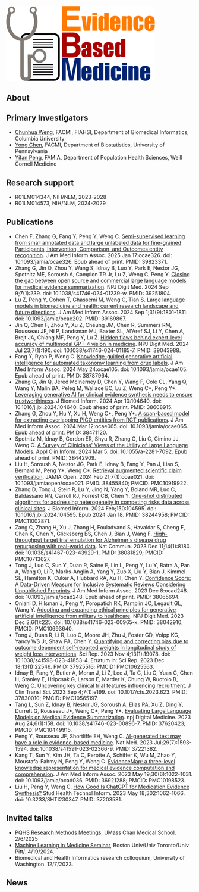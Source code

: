 <img src="https://github.com/ebmlab/.github/blob/main/profile/ebm.png" alt="EBM2.0" width="400"/>

## About

## Primary Investigators

* [Chunhua Weng](https://www.dbmi.columbia.edu/profile/chunhua-weng/), FACMI, FIAHSI, Department of Biomedical Informatics, Columbia University
* [Yong Chen](https://penncil.med.upenn.edu/about-pi/), FACMI, Department of Biostatistics, University of Pennsylvania
* [Yifan Peng](https://penglab.weill.cornell.edu/), FAMIA, Department of Population Health Sciences, Weill Cornell Medicine

## Research support

* R01LM014344, NIH/NLM, 2023-2028
* R01LM014573, NIH/NLM, 2024-2029

## Publications

* Chen F, Zhang G, Fang Y, Peng Y, Weng C. [Semi-supervised learning from small annotated data and large unlabeled data for fine-grained Participants, Intervention, Comparison, and Outcomes entity recognition](https://pubmed.ncbi.nlm.nih.gov/39823371/). J Am Med Inform Assoc. 2025 Jan 17:ocae326. doi: 10.1093/jamia/ocae326. Epub ahead of print. PMID: 39823371.
* Zhang G, Jin Q, Zhou Y, Wang S, Idnay B, Luo Y, Park E, Nestor JG, Spotnitz ME, Soroush A, Campion TR Jr, Lu Z, Weng C, Peng Y. [Closing the gap between open source and commercial large language models for medical evidence summarization](https://pubmed.ncbi.nlm.nih.gov/39251804). NPJ Digit Med. 2024 Sep 9;7(1):239. doi: 10.1038/s41746-024-01239-w. PMID: 39251804.
* Lu Z, Peng Y, Cohen T, Ghassemi M, Weng C, Tian S. [Large language models in biomedicine and health: current research landscape and future directions](https://pubmed.ncbi.nlm.nih.gov/39169867/). J Am Med Inform Assoc. 2024 Sep 1;31(9):1801-1811. doi: 10.1093/jamia/ocae202. PMID: 39169867.
* Jin Q, Chen F, Zhou Y, Xu Z, Cheung JM, Chen R, Summers RM, Rousseau JF, Ni P, Landsman MJ, Baxter SL, Al'Aref SJ, Li Y, Chen A, Brejt JA, Chiang MF, Peng Y, Lu Z. [Hidden flaws behind expert-level accuracy of multimodal GPT-4 vision in medicine](https://pubmed.ncbi.nlm.nih.gov/39043988/). NPJ Digit Med. 2024 Jul 23;7(1):190. doi: 10.1038/s41746-024-01185-7. PMID: 39043988.
* Fang Y, Ryan P, Weng C. [Knowledge-guided generative artificial intelligence for automated taxonomy learning from drug labels](https://pubmed.ncbi.nlm.nih.gov/38787964/). J Am Med Inform Assoc. 2024 May 24:ocae105. doi: 10.1093/jamia/ocae105. Epub ahead of print. PMID: 38787964.
* Zhang G, Jin Q, Jered McInerney D, Chen Y, Wang F, Cole CL, Yang Q, Wang Y, Malin BA, Peleg M, Wallace BC, Lu Z, Weng C*, Peng Y*. [Leveraging generative AI for clinical evidence synthesis needs to ensure trustworthiness](https://pubmed.ncbi.nlm.nih.gov/38608915/). J Biomed Inform. 2024 Apr 10:104640. doi: 10.1016/j.jbi.2024.104640. Epub ahead of print. PMID: 38608915.
* Zhang G, Zhou Y, Hu Y, Xu H, Weng C*, Peng Y*. [A span-based model for extracting overlapping PICO entities from RCT publications](https://pubmed.ncbi.nlm.nih.gov/38471120/). J Am Med Inform Assoc. 2024 Mar 12:ocae065. doi: 10.1093/jamia/ocae065. Epub ahead of print. PMID: 38471120.
* Spotnitz M, Idnay B, Gordon ER, Shyu R, Zhang G, Liu C, Cimino JJ, Weng C. [A Survey of Clinicians' Views of the Utility of Large Language Models](https://pubmed.ncbi.nlm.nih.gov/38442909/). Appl Clin Inform. 2024 Mar 5. doi: 10.1055/a-2281-7092. Epub ahead of print. PMID: 38442909.
* Liu H, Soroush A, Nestor JG, Park E, Idnay B, Fang Y, Pan J, Liao S, Bernard M, Peng Y*, Weng C*. [Retrieval augmented scientific claim verification](https://pubmed.ncbi.nlm.nih.gov/38455840/). JAMIA Open. 2024 Feb 21;7(1):ooae021. doi: 10.1093/jamiaopen/ooae021. PMID: 38455840; PMCID: PMC10919922.
* Zhang D, Tong J, Stein R, Lu Y, Jing N, Yang Y, Boland MR, Luo C, Baldassano RN, Carroll RJ, Forrest CB, Chen Y. [One-shot distributed algorithms for addressing heterogeneity in competing risks data across clinical sites](https://pubmed.ncbi.nlm.nih.gov/38244958/). J Biomed Inform. 2024 Feb;150:104595. doi: 10.1016/j.jbi.2024.104595. Epub 2024 Jan 18. PMID: 38244958; PMCID: PMC11002871.
* Zang C, Zhang H, Xu J, Zhang H, Fouladvand S, Havaldar S, Cheng F, Chen K, Chen Y, Glicksberg BS, Chen J, Bian J, Wang F. [High-throughput target trial emulation for Alzheimer's disease drug repurposing with real-world data](https://pubmed.ncbi.nlm.nih.gov/38081829/). Nat Commun. 2023 Dec 11;14(1):8180. doi: 10.1038/s41467-023-43929-1. PMID: 38081829; PMCID: PMC10713627.
* Tong J, Luo C, Sun Y, Duan R, Saine E, Lin L, Peng Y, Lu Y, Batra A, Pan A, Wang O, Li R, Marks-Anglin A, Yang Y, Zuo X, Liu Y, Bian J, Kimmel SE, Hamilton K, Cuker A, Hubbard RA, Xu H, Chen Y. [Confidence Score: A Data-Driven Measure for Inclusive Systematic Reviews Considering Unpublished Preprints](https://pubmed.ncbi.nlm.nih.gov/38065694/). J Am Med Inform Assoc. 2023 Dec 8:ocad248. doi: 10.1093/jamia/ocad248. Epub ahead of print. PMID: 38065694.
* Oniani D, Hilsman J, Peng Y, Poropatich RK, Pamplin JC, Legault GL, Wang Y. [Adopting and expanding ethical principles for generative artificial intelligence from military to healthcare](https://pubmed.ncbi.nlm.nih.gov/38042910/). NPJ Digit Med. 2023 Dec 2;6(1):225. doi: 10.1038/s41746-023-00965-x. PMID: 38042910; PMCID: PMC10693640.
* Tong J, Duan R, Li R, Luo C, Moore JH, Zhu J, Foster GD, Volpp KG, Yancy WS Jr, Shaw PA, Chen Y. [Quantifying and correcting bias due to outcome dependent self-reported weights in longitudinal study of weight loss interventions](https://pubmed.ncbi.nlm.nih.gov/37925516/). Sci Rep. 2023 Nov 4;13(1):19078. doi: 10.1038/s41598-023-41853-4. Erratum in: Sci Rep. 2023 Dec 18;13(1):22546. PMID: 37925516; PMCID: PMC10625563.
* Idnay B, Fang Y, Butler A, Moran J, Li Z, Lee J, Ta C, Liu C, Yuan C, Chen H, Stanley E, Hripcsak G, Larson E, Marder K, Chung W, Ruotolo B, Weng C. [Uncovering key clinical trial features influencing recruitment](https://pubmed.ncbi.nlm.nih.gov/37830010/). J Clin Transl Sci. 2023 Sep 4;7(1):e199. doi: 10.1017/cts.2023.623. PMID: 37830010; PMCID: PMC10565197.
* Tang L, Sun Z, Idnay B, Nestor JG, Soroush A, Elias PA, Xu Z, Ding Y, Durrett G, Rousseau J*, Weng C*, Peng Y*. [Evaluating Large Language Models on Medical Evidence Summarization](https://pubmed.ncbi.nlm.nih.gov/37620423/). npj Digital Medicine. 2023 Aug 24;6(1):158. doi: 10.1038/s41746-023-00896-7. PMID: 37620423; PMCID: PMC10449915.
* Peng Y, Rousseau JF, Shortliffe EH, Weng C. [AI-generated text may have a role in evidence-based medicine](https://pubmed.ncbi.nlm.nih.gov/37221382/). Nat Med. 2023 Jul;29(7):1593-1594. doi: 10.1038/s41591-023-02366-9. PMID: 37221382.
* Kang T, Sun Y, Kim JH, Ta C, Perotte A, Schiffer K, Wu M, Zhao Y, Moustafa-Fahmy N, Peng Y, Weng C. [EvidenceMap: a three-level knowledge representation for medical evidence computation and comprehension](https://pubmed.ncbi.nlm.nih.gov/36921288/). J Am Med Inform Assoc. 2023 May 19;30(6):1022-1031. doi: 10.1093/jamia/ocad036. PMID: 36921288; PMCID: PMC10198523.
* Liu H, Peng Y, Weng C. [How Good Is ChatGPT for Medication Evidence Synthesis?](https://pubmed.ncbi.nlm.nih.gov/37203581) Stud Health Technol Inform. 2023 May 18;302:1062-1066. doi: 10.3233/SHTI230347. PMID: 37203581.

## Invited talks

* [PQHS Research Methods Meetings](https://www.umassmed.edu/pqhs/research/wednesday-research-meetings/), UMass Chan Medical School. 2/6/2025
* [Machine Learning in Medicine Seminar](https://ml-in-medicine.org/), Boston Univ/Univ Toronto/Univ Pitt/. 4/19/2024.
* Biomedical and Health Informatics research colloquium, University of Washington. 12/7/2023.

## News
